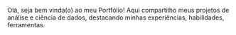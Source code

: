 Olá, seja bem vinda(o) ao meu Portfólio!
Aqui compartilho meus projetos de análise e ciência de dados, destacando minhas experiências, habilidades, ferramentas.
